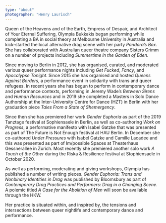 ```yaml
---
type: "about"
photographer: "Henry Laurisch"
---
```


Queen of the Heavens and of the Earth, Empress of Despair, and Architect of Your Eternal Suffering, Olympia Bukkakis began performing while completing a BA in social theory at Melbourne University in Australia and kick-started the local alternative drag scene with her party *Pandora’s Box*. She has collaborated with Australian queer theatre company Sisters Grimm on a number of projects including *Summertime in the Garden of Eden*. 

Since moving to Berlin in 2012, she has organised, curated, and moderated various queer performance nights including *Get Fucked*, *Fancy*, and *Apocalypse Tonight*. Since 2015 she has organised and hosted *Queens Against Borders*, a performance event in solidarity with trans and queer refugees. In recent years she has begun to perform in contemporary dance and performance contexts, performing in Jeremy Wade’s *Between Sirens* and *Human Resources* and in 2019 she completed a Masters in Solo Dance Authorship at the Inter-University Centre for Dance (HZT) in Berlin with her graduation piece *Tales From a State of Shemergency*. 

Since then she has premiered her work *Gender Euphoria* as part of the 2019 Tanztage festival at Sophiensaele in Berlin, as well as co-authoring *Work on Progress*, a performative manifesto with Isabel Gatzke that was presented as part of The Future is Not Enough festival at HAU Berlin. In December she co-authored *Under Pressures* with Isabel Gatzke and Camille Lacadee and this was presented as part of Im/possible Spaces at Theaterhaus Gessnerallee in Zurich. Most recently she premiered another solo work *A Touch of the Other* during the Riska & Resilience festival at Stophiensaele in October 2020. 

As well as performing, moderating and giving workshops, Olympia has published a number of writing pieces. *Gender Euphoria: Trans and Nonbinary Identities in Drag* was published by Bloomsbury as part of *Contemporary Drag Practices and Performers: Drag in a Changing Scene*. A polemic titled *A Case for the Abolition of Men* will soon be available through the HKW.  

Her practice is situated within, and inspired by, the tensions and intersections between queer nightlife and contemporary dance and performance. 
